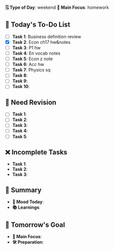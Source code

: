 **🗓️ Type of Day**: weekend
**🎯 Main Focus**: homework

## 📝 Today's To-Do List
- [ ] **Task 1**: Business definition review
- [x] **Task 2**: Econ ch17 hw&notes
- [ ] **Task 3**: P1 hw
- [ ] **Task 4**: En vocab notes
- [ ] **Task 5**: Econ z note
- [ ] **Task 6**: Acc hw
- [ ] **Task 7**: Physics sq
- [ ] **Task 8**: 
- [ ] **Task 9**: 
- [ ] **Task 10**: 

## 🍵 Need Revision
- [ ] **Task 1**: 
- [ ] **Task 2**: 
- [ ] **Task 3**: 
- [ ] **Task 4**: 
- [ ] **Task 5**: 

## ❌ Incomplete Tasks
- **Task 1**: 
- **Task 2**: 
- **Task 3**: 

## 🌟 Summary
- **🙂 Mood Today**: 
- **📚 Learnings**: 

## 🎯 Tomorrow's Goal
- **🎯 Main Focus**: 
- **🛠️ Preparation**: 
